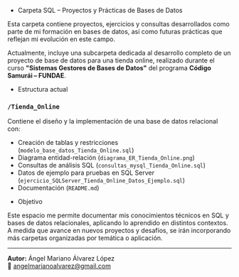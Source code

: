 * Carpeta SQL – Proyectos y Prácticas de Bases de Datos

Esta carpeta contiene proyectos, ejercicios y consultas desarrollados como parte de mi formación en bases de datos, así como futuras prácticas que reflejan mi evolución en este campo.

Actualmente, incluye una subcarpeta dedicada al desarrollo completo de un proyecto de base de datos para una tienda online, realizado durante el curso **"Sistemas Gestores de Bases de Datos"** del programa **Código Samurái – FUNDAE**.

*  Estructura actual

### `/Tienda_Online`
Contiene el diseño y la implementación de una base de datos relacional con:
- Creación de tablas y restricciones (`modelo_base_datos_Tienda_Online.sql`)
- Diagrama entidad-relación (`diagrama_ER_Tienda_Online.png`)
- Consultas de análisis SQL (`consultas_mysql_Tienda_Online.sql`)
- Datos de ejemplo para pruebas en SQL Server (`ejercicio_SQLServer_Tienda_Online_Datos_Ejemplo.sql`)
- Documentación (`README.md`)

*  Objetivo

Este espacio me permite documentar mis conocimientos técnicos en SQL y bases de datos relacionales, aplicando lo aprendido en distintos contextos. A medida que avance en nuevos proyectos y desafíos, se irán incorporando más carpetas organizadas por temática o aplicación.

---

**Autor:** Ángel Mariano Álvarez López  
📧 angelmarianoalvarez@gmail.com

